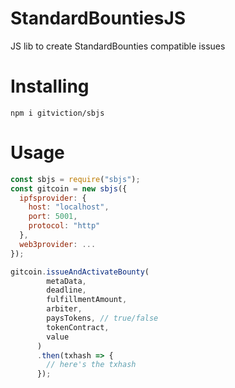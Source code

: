 # StandardBountiesJS

JS lib to create StandardBounties compatible issues

# Installing

`npm i gitviction/sbjs`

# Usage

```js
const sbjs = require("sbjs");
const gitcoin = new sbjs({
  ipfsprovider: {
    host: "localhost",
    port: 5001,
    protocol: "http"
  },
  web3provider: ...
});

gitcoin.issueAndActivateBounty(
        metaData,
        deadline,
        fulfillmentAmount,
        arbiter,
        paysTokens, // true/false
        tokenContract,
        value
      )
      .then(txhash => {
        // here's the txhash
      });

```
